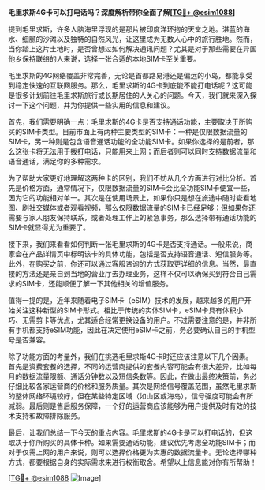 **毛里求斯4G卡可以打电话吗？深度解析带你全面了解[[TG💪+ @esim1088](https://t.me/s/esim1088)]**

提到毛里求斯，许多人脑海里浮现的是那片被印度洋环抱的天堂之地。湛蓝的海水、细腻的沙滩以及独特的自然风光，让这里成为无数人心中的旅行胜地。然而，当你踏上这片土地时，是否曾想过如何解决通讯问题？尤其是对于那些需要在异国他乡保持联络的人来说，选择一张合适的本地SIM卡至关重要。

毛里求斯的4G网络覆盖非常完善，无论是首都路易港还是偏远的小岛，都能享受到稳定快速的互联网服务。那么，毛里求斯的4G卡到底能不能打电话呢？这可能是很多计划前往毛里求斯旅行或长期居住的人关心的问题。今天，我们就来深入探讨一下这个问题，并为你提供一些实用的信息和建议。

首先，我们需要明确一点：毛里求斯的4G卡是否支持通话功能，主要取决于所购买的SIM卡类型。目前市面上有两种主要类型的SIM卡：一种是仅限数据流量的SIM卡，另一种则是包含语音通话功能的全功能SIM卡。如果你选择的是前者，那么这张卡将无法用于拨打电话，只能用来上网；而后者则可以同时支持数据流量和语音通话，满足你的多种需求。

为了帮助大家更好地理解这两种卡的区别，我们不妨从几个方面进行对比分析。首先是价格方面，通常情况下，仅限数据流量的SIM卡会比全功能SIM卡便宜一些，因为它的功能相对单一。其次是在使用场景上，如果你只是想在旅途中随时查看地图、刷社交媒体或者观看视频，那么仅限数据流量的SIM卡已经足够；但如果你还需要与家人朋友保持联系，或者处理工作上的紧急事务，那么选择带有通话功能的SIM卡就显得尤为重要了。

接下来，我们来看看如何判断一张毛里求斯的4G卡是否支持通话。一般来说，商家会在产品详情页中标明该卡的具体功能，包括是否支持语音通话、短信服务等。此外，在购买之前，你还可以通过客服咨询的方式获取更详细的信息。当然，最直接的方法还是亲自到当地的营业厅去办理业务，这样不仅可以确保买到符合自己需求的SIM卡，还能顺便了解一下其他相关的增值服务。

值得一提的是，近年来随着电子SIM卡（eSIM）技术的发展，越来越多的用户开始关注这种新型的SIM卡形式。相比于传统的实体SIM卡，eSIM卡具有体积小巧、无需剪卡等优点，尤其适合经常更换设备的用户。不过需要注意的是，并非所有手机都支持eSIM功能，因此在决定使用eSIM卡之前，务必要确认自己的手机型号是否兼容。

除了功能方面的考量外，我们在挑选毛里求斯4G卡时还应该注意以下几个因素。首先是资费套餐的选择，不同的运营商提供的套餐内容可能会有很大差异，比如每月的数据流量限额、通话分钟数以及短信条数等。因此，在做出最终决策前，务必仔细比较各家运营商的价格和服务质量。其次是网络信号覆盖范围，虽然毛里求斯的整体网络环境较好，但在某些特定区域（如山区或海岛），信号强度可能会有所减弱。最后则是售后服务保障，一个好的运营商应该能够为用户提供及时有效的技术支持和故障排除服务。

最后，让我们总结一下今天的重点内容。毛里求斯的4G卡是可以打电话的，但这取决于你所购买的具体卡种。如果需要通话功能，建议优先考虑全功能SIM卡；而对于仅需上网的用户来说，则可以选择价格更为实惠的数据流量卡。无论选择哪种方式，都要根据自身的实际需求来进行权衡取舍。希望以上信息能对你有所帮助！

[[TG💪+ @esim1088](https://t.me/s/esim1088) ![Image](https://i.postimg.cc/4NQfJmqS/Snipaste-2025-05-13-00-14-12.png)]